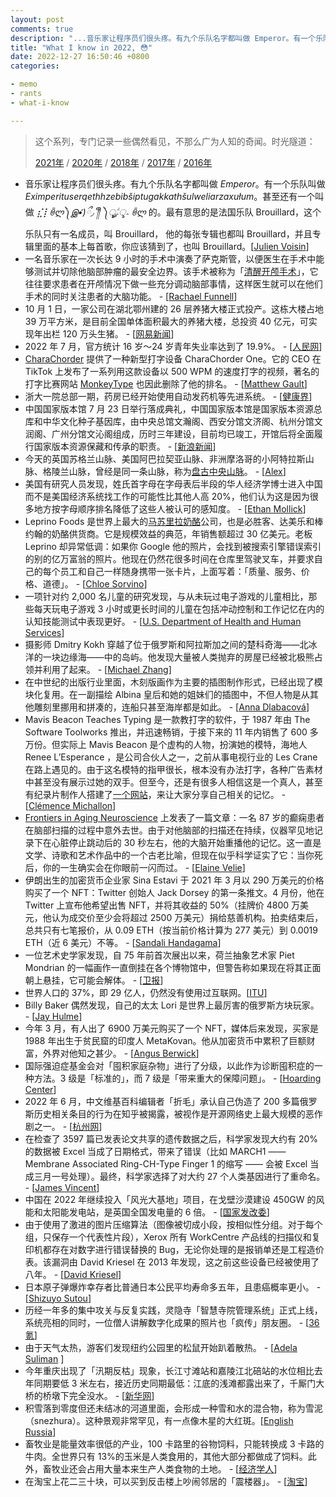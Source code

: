 ```yaml
---
layout: post
comments: true
description: "...音乐家让程序员们很头疼。有九个乐队名字都叫做 Emperor。有一个乐队叫做 Eximperituserqethhzebibšiptugakkathšulweliarzaxułum。甚至还有一个叫做 ⣎⡇ꉺლ༽இ•̛)ྀ◞ ༎ຶ ༽ৣৢ؞ৢ؞ؖ ꉺლ 的。最有意思的是法国乐队 Brouillard，这个乐队只有一名成员，叫 Brouillard， 他的每张专辑也都叫 Brouillard，并且专辑里面的基本上每首歌，你应该猜到了，也叫 Brouillard..."
title: "What I know in 2022, 😳"
date: 2022-12-27 16:50:46 +0800
categories:

- memo
- rants
- what-i-know

---
```


> 这个系列，专门记录一些偶然看见，不那么广为人知的奇闻。时光隧道：
> 
> [2021年](/2021/12/what-i-know-in-2021/) / [2020年](/2020/12/what-i-know-in-2020/) / [2018年](/2018/12/what-i-know-in-2018/) / [2017年](/2017/12/what-i-know-in-2017/) / [2016年](/2016/12/what-i-konw-in-2016/)

- 音乐家让程序员们很头疼。有九个乐队名字都叫做 *Emperor*。有一个乐队叫做*Eximperituserqethhzebibšiptugakkathšulweliarzaxułum*。甚至还有一个叫做 *⣎⡇ꉺლ༽இ•̛)ྀ◞ ༎ຶ ༽ৣৢ؞ৢ؞ؖ ꉺლ* 的。最有意思的是法国乐队 Brouillard，这个乐队只有一名成员，叫 Brouillard， 他的每张专辑也都叫 Brouillard，并且专辑里面的基本上每首歌，你应该猜到了，也叫 Brouillard。[[Julien Voisin](https://dustri.org/b/horrible-edge-cases-to-consider-when-dealing-with-music.html)]
- 一名音乐家在一次长达 9 小时的手术中演奏了萨克斯管，以便医生在手术中能够测试并切除他脑部肿瘤的最安全边界。该手术被称为「[清醒开颅手术](https://www.mayoclinic.org/zh-hans/tests-procedures/awake-brain-surgery/about/pac-20384913)」，它往往要求患者在开颅情况下做一些充分调动脑部事情，这样医生就可以在他们手术的同时关注患者的大脑功能。 - \[[Rachael Funnell](https://www.iflscience.com/watch-a-man-play-the-sax-while-surgeons-operate-on-his-brain-65840)\]
- 10 月 1 日，一家公司在湖北鄂州建的 26 层养猪大楼正式投产。这栋大楼占地 39 万平方米，是目前全国单体面积最大的养猪大楼，总投资 40 亿元，可实现年出栏 120 万头生猪。 - \[[网易新闻](https://www.163.com/dy/article/HK53FFLR0512B07B.html)\]
- 2022 年 7 月，官方统计 16 岁～24 岁青年失业率达到了 19.9%。 - \[[人民网](http://finance.people.com.cn/n1/2022/0815/c1004-32502731.html)\]
- [CharaChorder](https://www.charachorder.com/) 提供了一种新型打字设备 CharaChorder One。它的 CEO 在 TikTok 上发布了一系列用这款设备以 500 WPM 的速度打字的视频，著名的打字比赛网站 [MonkeyType](https://monkeytype.com/) 也因此删除了他的排名。 - \[[Matthew Gault](https://www.vice.com/en/article/3abavv/this-keyboard-lets-people-type-so-fast-its-banned-from-typing-competitions#/)\]
- 浙大一院总部一期，药房已经开始使用自动发药机等先进系统。 - \[[健康界](https://www.cn-healthcare.com/articlewm/20221101/content-1459477.html)\]
- 中国国家版本馆 7 月 23 日举行落成典礼，中国国家版本馆是国家版本资源总库和中华文化种子基因库，由中央总馆文瀚阁、西安分馆文济阁、杭州分馆文润阁、广州分馆文沁阁组成，历时三年建设，目前均已竣工，开馆后将全面履行国家版本资源保藏和传承的职责。 - \[[新浪新闻](http://www.news.cn/politics/2022-07/24/c_1128859823.htm)\]
- 今天的英国苏格兰山脉、美国阿巴拉契亚山脉、非洲摩洛哥的小阿特拉斯山脉、格陵兰山脉，曾经是同一条山脉，称为[盘古中央山脉](https://zh.m.wikipedia.org/zh-hans/%E7%9B%A4%E5%8F%A4%E4%B8%AD%E5%A4%AE%E5%B1%B1%E8%84%88)。 - \[[Alex](https://vividmaps.com/central-pangean-mountains/)\]
- 美国有研究人员发现，姓氏首字母在字母表后半段的华人经济学博士进入中国而不是美国经济系统找工作的可能性比其他人高 20%，他们认为这是因为很多地方按字母顺序排名降低了这些人被认可的感知度。 - ​​​\[[Ethan Mollick](https://twitter.com/emollick)\]
- Leprino Foods 是世界上最大的[马苏里拉奶酪](https://zh.wikipedia.org/wiki/%E9%A9%AC%E8%8B%8F%E9%87%8C%E6%8B%89%E5%A5%B6%E9%85%AA)公司，也是必胜客、达美乐和棒约翰的奶酪供货商。它是规模效益的典范，年销售额超过 30 亿美元。老板 Leprino 却异常低调：如果你 Google 他的照片，会找到被搜索引擎错误索引的别的亿万富翁的照片。他现在仍然花很多时间在仓库里驾驶叉车，并要求自己的每个员工和自己一样随身携带一张卡片，上面写着：「质量、服务、价格、道德」。 - \[[Chloe Sorvino](https://www.forbes.com/sites/chloesorvino/2017/05/23/james-leprino-exclusive-mozzarella-billionaire-cheese-pizza-hut-dominos-papa-johns/?sh=7e3105104958)\]
- 一项针对约 2,000 名儿童的研究发现，与从未玩过电子游戏的儿童相比，那些每天玩电子游戏 3 小时或更长时间的儿童在包括冲动控制和工作记忆在内的认知技能测试中表现更好。 - \[[U.S. Department of Health and Human Services](https://nida.nih.gov/news-events/news-releases/2022/10/video-gaming-may-be-associated-with-better-cognitive-performance-in-children)\]
- 摄影师 Dmitry Kokh 穿越了位于俄罗斯和阿拉斯加之间的楚科奇海——北冰洋的一块边缘海——中的岛屿。他发现大量被人类抛弃的房屋已经被北极熊占领并利用了起来。 - \[[Michael Zhang](https://petapixel.com/2022/01/13/photographer-finds-polar-bears-that-took-over-abandoned-buildings/)\]
- 在中世纪的出版行业里面，木刻版画作为主要的插图制作形式，已经出现了模块化复用。在一副描绘 Albina 皇后和她的姐妹们的插图中，不但人物是从其他雕刻里挪用和拼凑的，连船只甚至海岸都是如此。 - \[[Anna Dlabacová](https://www.leidenmedievalistsblog.nl/articles/medieval-photoshop)\]
- Mavis Beacon Teaches Typing 是一款教打字的软件，于 1987 年由 The Software Toolworks 推出，并迅速畅销，于接下来的 11 年内销售了 600 多万份。但实际上 Mavis Beacon 是个虚构的人物，扮演她的模特，海地人 Renee L’Esperance ，是公司合伙人之一，之前从事电视行业的 Les Crane 在路上遇见的。由于这名模特的指甲很长，根本没有办法打字，各种广告素材中甚至没有展示过她的双手。但至今，还是有很多人相信这是一个真人，甚至有纪录片制作人搭建了[一个网站](https://seekingmavisbeacon.com/)，来让大家分享自己相关的记忆。 - \[[Clémence Michallon](https://www.independent.co.uk/news/world/americas/seeking-mavis-beacon-teaches-typing-real-story-b2035096.html)\]
-  [Frontiers in Aging Neuroscience](https://www.frontiersin.org/articles/10.3389/fnagi.2022.813531/full) 上发表了一篇文章：一名 87 岁的癫痫患者在脑部扫描的过程中意外去世。由于对他脑部的扫描还在持续，仪器罕见地记录下在心脏停止跳动后的 30 秒左右，他的大脑开始重播他的记忆。这一直是文学、诗歌和艺术作品中的一个古老比喻，但现在似乎科学证实了它：当你死后，你的一生确实会在你眼前一闪而过。 - \[[Elaine Velie](https://hyperallergic.com/720694/science-confirms-that-life-flashes-before-the-eyes-upon-death/)\]
- 伊朗出生的加密货币企业家 Sina Estavi 于 2021 年 3 月以 290 万美元的价格购买了一个 NFT：Twitter 创始人 Jack Dorsey 的第一条推文。4 月份，他在 Twitter 上宣布他希望出售 NFT，并将其收益的 50%（挂牌价 4800 万美元，他认为成交价至少会将超过 2500 万美元）捐给慈善机构。拍卖结束后，总共只有七笔报价，从 0.09 ETH（按当前价格计算为 277 美元）到 0.0019 ETH（近 6 美元）不等。 - \[[Sandali Handagama](https://www.coindesk.com/business/2022/04/13/jack-dorseys-first-tweet-nft-went-on-sale-for-48m-it-ended-with-a-top-bid-of-just-280/)\]
- 一位艺术史学家发现，自 75 年前首次展出以来，荷兰抽象艺术家 Piet Mondrian 的一幅画作一直倒挂在各个博物馆中，但警告称如果现在将其正面朝上悬挂，它可能会解体。 - \[[卫报](https://www.theguardian.com/artanddesign/2022/oct/28/mondrian-painting-has-been-hanging-upside-down-for-75-years)\]
- 世界人口的 37%，即 29 亿人，仍然没有使用过互联网。[[ITU](https://www.itu.int/hub/2021/11/facts-and-figures-2021-2-9-billion-people-still-offline/)]
- Billy Baker 偶然发现，自己的太太 Lori 是世界上最厉害的俄罗斯方块玩家。 - \[[Jay Hulme](https://twitter.com/JayHulmePoet/status/1504552086557634574/)\]
- 今年 3 月，有人出了 6900 万美元购买了一个 NFT，媒体后来发现，买家是 1988 年出生于贫民窟的印度人 MetaKovan。他从加密货币中累积了巨额财富，外界对他知之甚少。 - \[[Angus Berwick](https://www.reuters.com/investigates/special-report/finance-crypto-sundaresan/)\]
- 国际强迫症基金会对「囤积家庭杂物」进行了分级，以此作为诊断囤积症的一种方法。3 级是「标准的」，而 7 级是「带来重大的保障问题」。 - \[[Hoarding Center](https://hoardingdisordersuk.org/wp-content/uploads/2014/01/clutter-image-ratings.pdf)\]
- 2022 年 6 月，中文维基百科编辑者「折毛」承认自己伪造了 200 多篇俄罗斯历史相关条目的行为在知乎被揭露，被视作是开源网络史上最大规模的恶作剧之一。 - \[[杭州网](https://news.hangzhou.com.cn/shxw/content/2022-07/02/content_8296716.htm)\]
- 在检查了 3597 篇已发表论文共享的遗传数据之后，科学家发现大约有 20% 的数据被 Excel 当成了日期格式，带来了错误（比如 MARCH1 —— Membrane Associated Ring-CH-Type Finger 1 的缩写 —— 会被 Excel 当成三月一号处理）。最终，科学家选择了对大约 27 个人类基因进行了重命名。 - \[[James Vincent](https://www.theverge.com/2020/8/6/21355674/human-genes-rename-microsoft-excel-misreading-dates)\]
- 中国在 2022 年继续投入「风光大基地」项目，在戈壁沙漠建设 450GW 的风能和太阳能发电站，是英国全国发电量的 6 倍。 - \[[国家发改委](http://mm.chinapower.com.cn/flfd/hyyw/20221202/177790.html)\]
- 由于使用了激进的图片压缩算法（图像被切成小段，按相似性分组。对于每个组，只保存一个代表性片段），Xerox 所有 WorkCentre 产品线的扫描仪和复印机都存在对数字进行错误替换的 Bug，无论你处理的是报销单还是工程造价表。该漏洞由 David Kriesel 在 2013 年发现，这之前这些设备已经被使用了八年。 - \[[David Kriesel](https://www.dkriesel.com/en/blog/2013/0802_xerox-workcentres_are_switching_written_numbers_when_scanning)\]
- 日本原子弹爆炸幸存者比普通日本公民平均寿命多五年，且患癌概率更小。 - \[[Shizuyo Sutou](https://genesenvironment.biomedcentral.com/articles/10.1186/s41021-018-0114-3)\]
- 历经一年多的集中攻关与反复实践，灵隐寺「智慧寺院管理系统」正式上线，系统亮相的同时，一位僧人讲解数字化成果的照片也「疯传」朋友圈。 - \[[36氪](https://mp.weixin.qq.com/s/xeNhTRQIY_EQheJyRVTr6Q)\]
- 由于天气太热，游客们发现纽约公园里的松鼠开始趴着散热。 - \[[Adela Suliman](https://www.washingtonpost.com/science/2022/08/12/splooting-squirrel-meaning-definition-new-york/) \]
- 今年重庆出现了「汛期反枯」现象，长江寸滩站和嘉陵江北碚站的水位相比去年同期要低 3 米左右，接近历史同期最低：江底的浅滩都露出来了，千厮门大桥的桥墩下完全没水。 - \[[新华网](http://www.news.cn/local/2022-08/17/c_1128922377.htm)]
- 积雪落到零度但还未结冰的河道里面，会形成一种雪和水的混合物，称为雪泥（snezhura）。这种景观非常罕见，有一点像木星的大红斑。\[[English Russia](https://englishrussia.com/2022/04/01/rare-natural-phenomenon-observed-in-saint-petersburg/)\]
- 畜牧业是能量效率很低的产业，100 卡路里的谷物饲料，只能转换成 3 卡路的牛肉。全世界只有 13%的玉米是人类食用的，其他大部分都做成了饲料。此外，畜牧业还会占用大量本来生产人类食物的土地。 - \[[经济学人](https://www.economist.com/graphic-detail/2022/06/23/most-of-the-worlds-grain-is-not-eaten-by-humans)\]
- 在淘宝上花二三十块，可以买到反击楼上吵闹邻居的「震楼器」。 - \[[淘宝](https://s.taobao.com/search?q=%E9%9C%87%E6%A5%BC%E5%99%A8&type=p&tmhkh5=&from=sea_1_searchbutton&catId=100&spm=a2141.241046-.searchbar.d_2_searchbox)\]



